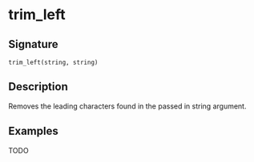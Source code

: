# trim_left

## Signature

`trim_left(string, string)`

## Description

Removes the leading characters found in the passed in string argument.

## Examples

TODO
